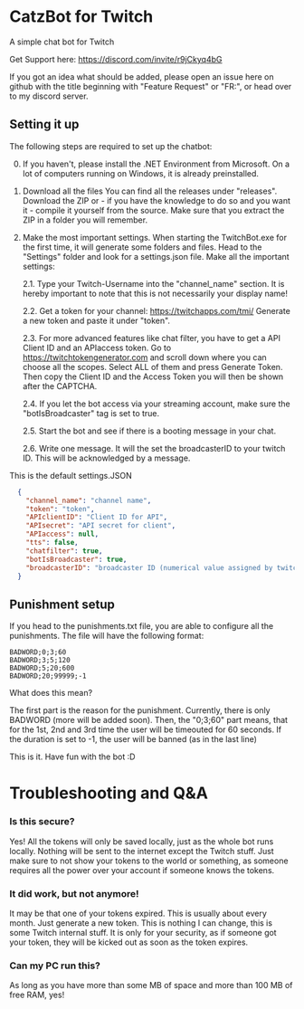 # CatzBot for Twitch
A simple chat bot for Twitch

Get Support here: https://discord.com/invite/r9jCkyq4bG

If you got an idea what should be added, please open an issue here on github with the title beginning with "Feature Request" or "FR:", or head over to my discord server.


## Setting it up
The following steps are required to set up the chatbot:

0. If you haven't, please install the .NET Environment from Microsoft. On a lot of computers running on Windows, it is already preinstalled.

1. Download all the files
  You can find all the releases under "releases". Download the ZIP or - if you have the knowledge to do so and you want it - compile it yourself from the source. Make sure that you extract the ZIP in a folder you will remember.
2. Make the most important settings.
   When starting the TwitchBot.exe for the first time, it will generate some folders and files. Head to the "Settings" folder and look for a settings.json file. Make all the important settings:
   
   2.1. Type your Twitch-Username into the "channel_name" section. It is hereby important to note that this is not necessarily your display name!
   
   2.2. Get a token for your channel:
        https://twitchapps.com/tmi/
        Generate a new token and paste it under "token".
   
   2.3. For more advanced features like chat filter, you have to get a API Client ID and an APIaccess token.
       Go to https://twitchtokengenerator.com and scroll down where you can choose all the scopes. Select ALL of them and press Generate Token. Then copy the Client ID and the Access Token you will then be shown after the CAPTCHA.
   
   2.4. If you let the bot access via your streaming account, make sure the "botIsBroadcaster" tag is set to true.
   
   2.5. Start the bot and see if there is a booting message in your chat.
   
   2.6. Write one message. It will the set the broadcasterID to your twitch ID. This will be acknowledged by a message.

This is the default settings.JSON
``` JSON
  {
    "channel_name": "channel name",
    "token": "token",
    "APIclientID": "Client ID for API",
    "APIsecret": "API secret for client",
    "APIaccess": null,
    "tts": false,
    "chatfilter": true,
    "botIsBroadcaster": true,
    "broadcasterID": "broadcaster ID (numerical value assigned by twitch)"
  }
```

## Punishment setup
If you head to the punishments.txt file, you are able to configure all the punishments.
The file will have the following format:

```
BADWORD;0;3;60
BADWORD;3;5;120
BADWORD;5;20;600
BADWORD;20;99999;-1
```
What does this mean?

The first part is the reason for the punishment. Currently, there is only BADWORD (more will be added soon). Then, the "0;3;60" part means, that for the 1st, 2nd and 3rd time the user will be timeouted for 60 seconds. If the duration is set to -1, the user will be banned (as in the last line)

This is it. Have fun with the bot :D

# Troubleshooting and Q&A

### Is this secure?
Yes! All the tokens will only be saved locally, just as the whole bot runs locally. Nothing will be sent to the internet except the Twitch stuff. Just make sure to not show your tokens to the world or something, as someone requires all the power over your account if someone knows the tokens.

### It did work, but not anymore!
It may be that one of your tokens expired. This is usually about every month. Just generate a new token. This is nothing I can change, this is some Twitch internal stuff. It is only for your security, as if someone got your token, they will be kicked out as soon as the token expires.

### Can my PC run this?
As long as you have more than some MB of space and more than 100 MB of free RAM, yes!
